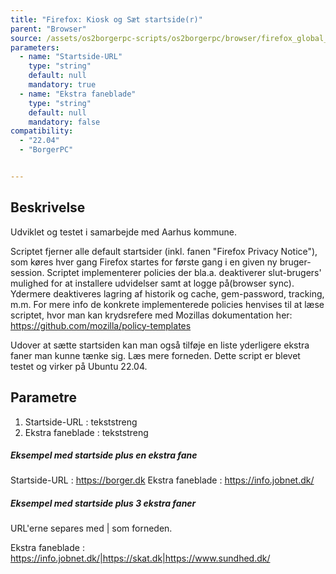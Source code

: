 ```yaml
---
title: "Firefox: Kiosk og Sæt startside(r)"
parent: "Browser"
source: /assets/os2borgerpc-scripts/os2borgerpc/browser/firefox_global_policies.sh
parameters:
  - name: "Startside-URL"
    type: "string"
    default: null
    mandatory: true
  - name: "Ekstra faneblade"
    type: "string"
    default: null
    mandatory: false
compatibility:  
  - "22.04"
  - "BorgerPC"


---
```


## Beskrivelse
Udviklet og testet i samarbejde med Aarhus kommune.

Scriptet fjerner alle default startsider (inkl. fanen "Firefox Privacy Notice"), som køres hver gang Firefox startes for første gang i en given ny bruger-session. 
Scriptet implementerer policies der bla.a. deaktiverer slut-brugers' mulighed for at installere udvidelser samt at logge på(browser sync). 
Ydermere deaktiveres lagring af historik og cache, gem-password, tracking, m.m. 
For mere info de konkrete implementerede policies henvises til at læse scriptet, hvor man kan krydsrefere med Mozillas dokumentation her: 
https://github.com/mozilla/policy-templates 

Udover at sætte startsiden kan man også tilføje en liste yderligere ekstra faner man kunne tænke sig. Læs mere forneden.
Dette script er blevet testet og virker på Ubuntu 22.04.

## Parametre

1. Startside-URL : tekststreng
2. Ekstra faneblade : tekststreng

##### Eksempel med startside plus en ekstra fane #####

Startside-URL  : https://borger.dk
Ekstra faneblade : https://info.jobnet.dk/

##### Eksempel med startside plus 3 ekstra faner #####

URL'erne separes med | som forneden.

Ekstra faneblade : https://info.jobnet.dk/|https://skat.dk|https://www.sundhed.dk/


